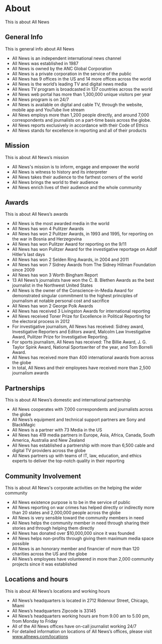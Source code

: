 # About

This is about All News

## General Info

This is general info about All News

- All News is an independent international news channel
- All News was established in 1987
- All News is owned by the ANC Global Corporation
- All News is a private corporation in the service of the public
- All News has 9 offices in the US and 14 more offices across the world
- All News is the world’s leading TV and digital news media
- All News TV program is broadcasted in 137 countries across the world
- All News web portal has more than 1,300,000 unique visitors per year
- All News program is on 24/7
- All News is available on digital and cable TV, through the website, mobile app and YouTube live stream
- All News employs more than 1,200 people directly, and around 7,000 correspondents and journalists on a part-time basis across the globe.
- All News reports exclusively in accordance with their Code of Ethics
- All News stands for excellence in reporting and all of their products

## Mission

This is about All News’s mission

- All News's mission is to inform, engage and empower the world
- All News is witness to history and its interpreter
- All News takes their audience to the farthest corners of the world
- All News brings the world to their audience
- All News enrich lives of their audience and the whole community

## Awards

This is about All News’s awards

- All News is the most awarded media in the world
- All News has won 4 Pulitzer Awards
- All News has won 2 Pulitzer Awards, in 1993 and 1995, for reporting on the war in Bosnia and Herzegovina
- All News has won Pulitzer Award for reporting on the 9/11
- All News has won Pulitzer Award for the investigative reportage on Adolf Hitler’s last days
- All News has won 2 Selden Ring Awards, in 2004 and 2011
- All News has won 7 Sidney Awards from The Sidney Hillman Foundation since 2009
- All News has won 3 Worth Bingham Report
- 13 All News’s journalists have won the C. B. Blethen Awards as the best journalist in the Northwest United States
- All News is the owner of the Conscience-in-Media Award for demonstrated singular commitment to the highest principles of journalism at notable personal cost and sacrifice
- All News has won 2 George Polk Awards
- All News has received 3 Livingston Awards for international reporting
- All News received Toner Prize for Excellence in Political Reporting for the electoral process in 2012
- For investigative journalism, All News has received: Sidney award, Investigative Reporters and Editors award, Malcolm Law Investigative Award, Pulitzer Prize for Investigative Reporting.
- For sports journalism, All News has received: The Billie Award, J. G. Taylor Spink Award, National Sportswriter of the year, and Tom Borrelli Award.
- All News has received more than 400 international awards from across the globe
- In total, All News and their employees have received more than 2,500 journalism awards

## Partnerships

This is about All News’s domestic and international partnership

- All News cooperates with 7,000 correspondents and journalists across the globe
- All News’s equipment and technical support partners are Sony and BlackMagic
- All News is a partner with 73 Media in the US
- All News has 419 media partners in Europe, Asia, Africa, Canada, South America, Australia and New Zealand
- All News has established a partnership with more than 6,500 cable and digital TV providers across the globe
- All News partners up with teams of IT, law, education, and ethics experts to deliver the top-notch quality in their reporting

## Community Involvement

This is about All News's corporate activities on the helping the wider community

- All News existence purpose is to be in the service of public
- All News reporting on war crimes has helped directly or indirectly more than 20 states and 2,000,000 people across the globe
- All News is very sensible toward the community members in need
- All News helps the community member in need through sharing their stories and through helping them directly
- All News has donated over $10,000,000 since it was founded
- All News helps non-profits through giving them maximum media space possible
- All News is an honorary member and financier of more than 120 charities across the US and the globe
- All News’s employees have volunteered in more than 2,000 community projects since it was established

## Locations and hours

This is about All News’s locations and working hours

- All News’s headquarters is located in 2712 Ridenour Street, Chicago, Miami
- All News’s headquarters Zipcode is 33145
- All News’s headquarters working hours are from 9.00 am to 5.00 pm, from Monday to Friday
- All of the All News offices have on-call journalist working 24/7
- For detailed information on locations of All News’s offices, please visit www.allnews.com/locations